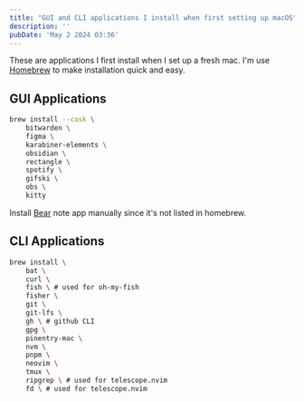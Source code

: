 ```yaml
---
title: "GUI and CLI applications I install when first setting up macOS"
description: ''
pubDate: 'May 2 2024 03:36'
---
```


These are applications I first install when I set up a fresh mac. I'm use [Homebrew](/notes/homebrew) to make installation quick and easy.

## GUI Applications 
```bash
brew install --cask \
	bitwarden \
	figma \
	karabiner-elements \
	obsidian \
	rectangle \
	spotify \
	gifski \
	obs \
	kitty
```

Install [Bear](https://bear.app/) note app manually since it's not listed in homebrew.

## CLI Applications
```bash
brew install \
	bat \
	curl \
	fish \ # used for oh-my-fish
	fisher \
	git \
	git-lfs \
	gh \ # github CLI
	gpg \
	pinentry-mac \
	nvm \
	pnpm \
	neovim \
	tmux \
	ripgrep \ # used for telescope.nvim
	fd \ # used for telescope.nvim
```
